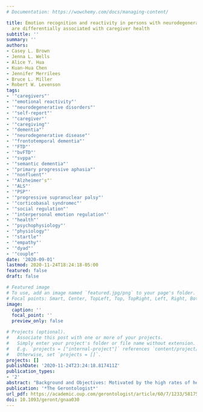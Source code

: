 ```yaml
---
# Documentation: https://wowchemy.com/docs/managing-content/

title: Emotion recognition and reactivity in persons with neurodegenerative disease
  are differentially associated with caregiver health
subtitle: ''
summary: ''
authors:
- Casey L. Brown
- Jenna L. Wells
- Alice Y. Hua
- Kuan-Hua Chen
- Jennifer Merrilees
- Bruce L. Miller
- Robert W. Levenson
tags:
- '"caregivers"'
- '"emotional reactivity"'
- '"neurodegenerative disorders"'
- '"self-report"'
- '"caregiver"'
- '"caregiving"'
- '"dementia"'
- '"neurodegenerative disease"'
- '"frontotemporal dementia"'
- '"FTD"'
- '"bvFTD"'
- '"svppa"'
- '"semantic dementia"'
- '"primary progressive aphasia"'
- '"nonfluent"'
- '"Alzheimer's"'
- '"ALS"'
- '"PSP"'
- '"progressive supranuclear palsy"'
- '"corticobasal syndromec"'
- '"social regulation"'
- '"interpersonal emotion regulation"'
- '"health"'
- '"psychophysiology"'
- '"physiology"'
- '"startle"'
- '"empathy"'
- '"dyad"'
- '"couple"'
date: '2020-09-01'
lastmod: 2020-11-24T18:24:18-05:00
featured: false
draft: false

# Featured image
# To use, add an image named `featured.jpg/png` to your page's folder.
# Focal points: Smart, Center, TopLeft, Top, TopRight, Left, Right, BottomLeft, Bottom, BottomRight.
image:
  caption: ''
  focal_point: ''
  preview_only: false

# Projects (optional).
#   Associate this post with one or more of your projects.
#   Simply enter your project's folder or file name without extension.
#   E.g. `projects = ["internal-project"]` references `content/project/deep-learning/index.md`.
#   Otherwise, set `projects = []`.
projects: []
publishDate: '2020-11-24T23:24:18.817411Z'
publication_types:
- '2'
abstract: "Background and Objectives: Motivated by the high rates of health problems found among caregivers of persons with neurodegenerative disease, we examined associations between deficits in two aspects of care recipients’ socioemotional functioning and their caregivers’ health. Research Design and Methods: In 2 studies with independent samples (N = 171 and 73 dyads), caregivers reported on care recipients’ emotion recognition and emotional reactivity. Caregiver health was assessed using both self-report measures (Studies 1 and 2) and autonomic nervous system indices (Study 2). Results: Lower emotion recognition in care recipients was linearly associated with worse self-reported health, faster resting heart rate, and greater physiological reactivity to an acoustic startle stimulus in caregivers. These effects held after accounting for a variety of risk factors for poor caregiver health, including care recipients’ neuropsychiatric symptoms. Emotional reactivity showed a quadratic association with health, such that the lowest and highest levels of emotional reactivity in care recipients were associated with lower self-reported health in caregivers. Discussion and Implications: Results shed light on the unique associations between two aspects of care recipients’ emotional functioning and caregivers’ health. Findings suggest potential ways to identify and help caregivers at heightened risk for adverse health outcomes."
publication: '*The Gerontologist*'
url_pdf: https://academic.oup.com/gerontologist/article/60/7/1233/5817516
doi: 10.1093/geront/gnaa030
---
```

